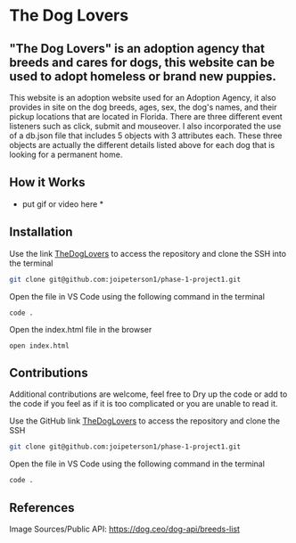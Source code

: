 # The Dog Lovers

## "The Dog Lovers" is an adoption agency that breeds and cares for dogs, this website can be used to adopt homeless or brand new puppies.

This website is an adoption website used for an Adoption Agency, it also provides in site on the dog breeds, ages, sex, the dog's names, and their pickup locations that are located in Florida. There are three different event listeners such as click, submit and mouseover. I also incorporated the use of a db.json file that includes 5 objects with 3 attributes each. These three objects are actually the different details listed above for each dog that is looking for a permanent home.

## How it Works
* put gif or video here *

## Installation
Use the link [TheDogLovers](https://github.com/joipeterson1/phase-1-project1) to access the repository and clone the SSH into the terminal

```bash
git clone git@github.com:joipeterson1/phase-1-project1.git
```
Open the file in VS Code using the following command in the terminal
```
code .

```

Open the index.html file in the browser
```
open index.html
```

## Contributions
Additional contributions are welcome, feel free to Dry up the code or add to the code if you feel as if it is too complicated or you are unable to read it.

Use the GitHub link [TheDogLovers](https://github.com/joipeterson1/phase-1-project1) to access the repository and clone the SSH

```bash
git clone git@github.com:joipeterson1/phase-1-project1.git
```
Open the file in VS Code using the following command in the terminal
```
code .

```

## References
Image Sources/Public API:
https://dog.ceo/dog-api/breeds-list
